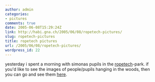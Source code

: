 ```yaml
---
author: admin
categories:
- pictures
comments: true
date: 2005-06-08T15:29:24Z
link: http://habi.gna.ch/2005/06/08/ropetech-pictures/
slug: ropetech-pictures
title: ropetech pictures
url: /2005/06/08/ropetech-pictures/
wordpress_id: 22
---
```


yesterday i spent a morning with simonas pupils in the [ropetech](http://www.ropetech.ch/ge/start.asp)-park. if you'd like to see the images of people/pupils hanging in the woods, then you can go and see them [here](http://habi.gna.ch/pics/Ropetech/).

